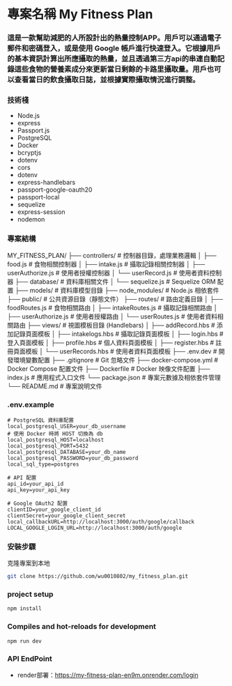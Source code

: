 # 專案名稱 My Fitness Plan

### 這是一款幫助減肥的人所設計出的熱量控制APP。用戶可以通過電子郵件和密碼登入，或是使用 Google 帳戶進行快速登入。它根據用戶的基本資訊計算出所應攝取的熱量，並且透過第三方api的串連自動記錄這些食物的營養素成分來更新當日剩餘的卡路里攝取量。用戶也可以查看當日的飲食攝取日誌，並根據實際攝取情況進行調整。

### 技術棧

* Node.js
* express
* Passport.js 
* PostgreSQL 
* Docker
* bcryptjs
* dotenv
* cors 
* dotenv 
* express-handlebars 
* passport-google-oauth20 
* passport-local
* sequelize 
* express-session
* nodemon

### 專案結構

MY_FITNESS_PLAN/
├── controllers/             # 控制器目錄，處理業務邏輯
│   ├── food.js              # 食物相關控制器
│   ├── intake.js            # 攝取記錄相關控制器
│   ├── userAuthorize.js     # 使用者授權控制器
│   └── userRecord.js        # 使用者資料控制器
├── database/                # 資料庫相關文件
│   └── sequelize.js         # Sequelize ORM 配置
├── models/                  # 資料庫模型目錄
├── node_modules/            # Node.js 相依套件
├── public/                  # 公共資源目錄（靜態文件）
├── routes/                  # 路由定義目錄
│   ├── foodRoutes.js        # 食物相關路由
│   ├── intakeRoutes.js      # 攝取記錄相關路由
│   ├── userAuthorize.js     # 使用者授權路由
│   └── userRoutes.js        # 使用者資料相關路由
├── views/                   # 視圖模板目錄 (Handlebars)
│   ├── addRecord.hbs        # 添加記錄頁面模板
│   ├── intakelogs.hbs       # 攝取記錄頁面模板
│   ├── login.hbs            # 登入頁面模板
│   ├── profile.hbs          # 個人資料頁面模板
│   ├── register.hbs         # 註冊頁面模板
│   └── userRecords.hbs      # 使用者資料頁面模板
├── .env.dev                 # 開發環境變數配置
├── .gitignore               # Git 忽略文件
├── docker-compose.yml       # Docker Compose 配置文件
├── Dockerfile               # Docker 映像文件配置
├── index.js                 # 應用程式入口文件
└── package.json             # 專案元數據及相依套件管理
└── README.md                # 專案說明文件



### .env.example

```plaintext
# PostgreSQL 資料庫配置
local_postgresql_USER=your_db_username
# 使用 Docker 時將 HOST 切換為 db
local_postgresql_HOST=localhost
local_postgresql_PORT=5432
local_postgresql_DATABASE=your_db_name
local_postgresql_PASSWORD=your_db_password
local_sql_type=postgres

# API 配置
api_id=your_api_id
api_key=your_api_key

# Google OAuth2 配置
clientID=your_google_client_id
clientSecret=your_google_client_secret
local_callbackURL=http://localhost:3000/auth/google/callback
LOCAL_GOOGLE_LOGIN_URL=http://localhost:3000/auth/google
```
### 安裝步驟
克隆專案到本地

```bash
git clone https://github.com/wu0010802/my_fitness_plan.git
```

### project setup
```bash
npm install
```

### Compiles and hot-reloads for development
```bash
npm run dev
```


### API EndPoint
* render部署：https://my-fitness-plan-en9m.onrender.com/login






